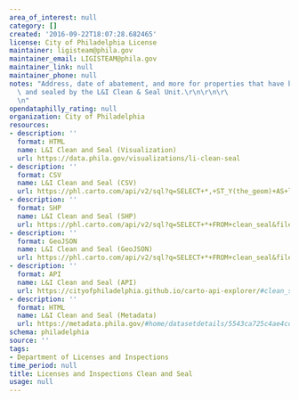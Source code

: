 ```yaml
---
area_of_interest: null
category: []
created: '2016-09-22T18:07:28.682465'
license: City of Philadelphia License
maintainer: ligisteam@phila.gov
maintainer_email: LIGISTEAM@phila.gov
maintainer_link: null
maintainer_phone: null
notes: "Address, date of abatement, and more for properties that have been cleaned\
  \ and sealed by the L&I Clean & Seal Unit.\r\n\r\n\r\
  \n"
opendataphilly_rating: null
organization: City of Philadelphia
resources:
- description: ''
  format: HTML
  name: L&I Clean and Seal (Visualization)
  url: https://data.phila.gov/visualizations/li-clean-seal
- description: ''
  format: CSV
  name: L&I Clean and Seal (CSV)
  url: https://phl.carto.com/api/v2/sql?q=SELECT+*,+ST_Y(the_geom)+AS+lat,+ST_X(the_geom)+AS+lng+FROM+clean_seal&filename=clean_seal&format=csv&skipfields=cartodb_id
- description: ''
  format: SHP
  name: L&I Clean and Seal (SHP)
  url: https://phl.carto.com/api/v2/sql?q=SELECT+*+FROM+clean_seal&filename=clean_seal&format=shp&skipfields=cartodb_id
- description: ''
  format: GeoJSON
  name: L&I Clean and Seal (GeoJSON)
  url: https://phl.carto.com/api/v2/sql?q=SELECT+*+FROM+clean_seal&filename=clean_seal&format=geojson&skipfields=cartodb_id
- description: ''
  format: API
  name: L&I Clean and Seal (API)
  url: https://cityofphiladelphia.github.io/carto-api-explorer/#clean_seal
- description: ''
  format: HTML
  name: L&I Clean and Seal (Metadata)
  url: https://metadata.phila.gov/#home/datasetdetails/5543ca725c4ae4cd66d3ff68/representationdetails/5e9875c5e5e4450016073dd3/
schema: philadelphia
source: ''
tags:
- Department of Licenses and Inspections
time_period: null
title: Licenses and Inspections Clean and Seal
usage: null
---
```

